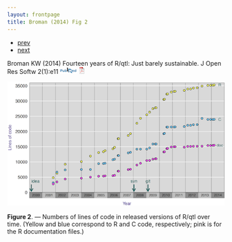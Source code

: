 ```yaml
---
layout: frontpage
title: Broman (2014) Fig 2
---
```


<div class="navbar">
  <div class="navbar-inner">
      <ul class="nav">
          <li><a href="rqtlexper_fig1.html">prev</a></li>
          <li><a href="samplemixups_fig7.html">next</a></li>
      </ul>
  </div>
</div>

Broman KW (2014) Fourteen years of R/qtl: Just
barely sustainable. J Open Res Softw
2(1):e11
[![Abstract](../pubmed-icon.png)](http://openresearchsoftware.metajnl.com/article/view/jors.at/43)
[![pdf (948k)](../pdf-icon.png)](http://www.biostat.wisc.edu/~kbroman/publications/rqtl_14yrs.pdf)

![Broman (2014) Fig 2](../../assets/bigpubpics/rqtlexper_fig2_lg.png)

**Figure 2**. &mdash; Numbers of lines of code in released versions of R/qtl
over time. (Yellow and blue correspond to R and C code, respectively;
pink is for the R documentation files.)
